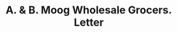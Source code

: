 ---
doi: 10.7916/D88K8N25
date_other: '1880'
date_other_textual: 1880-1889
form: correspondence
genre:
- Letters (correspondence)
name:
- A. & B. Moog Wholesale Grocers
object_in_context_url: https://biggert.cul.columbia.edu/items/view/ave_biggert_00002
subject_hierarchical_geographic:
- Mobile, Alabama, United States
subject_name:
- A. & B. Moog Wholesale Grocers
title: A. & B. Moog Wholesale Grocers. Letter
sort_title: A. & B. Moog Wholesale Grocers. Letter
call_number: ave_biggert_00002
coordinates:
- 30.694444444444446,-88.04305555555555
pid: ave_biggert_00002
identifiers: ave_biggert_00002
thumbnail: https://derivativo-3.library.columbia.edu/iiif/2/ldpd:343042/full/!256,256/0/native.jpg
permalink: /biggert/ave_biggert_00002/
layout: iiif-image-page
---